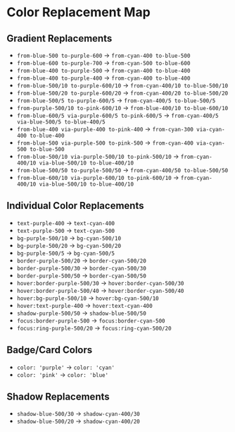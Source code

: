# Color Replacement Map

## Gradient Replacements
- `from-blue-500 to-purple-600` → `from-cyan-400 to-blue-500`
- `from-blue-600 to-purple-700` → `from-cyan-500 to-blue-600`
- `from-blue-400 to-purple-500` → `from-cyan-400 to-blue-400`
- `from-blue-400 to-purple-400` → `from-cyan-400 to-blue-400`
- `from-blue-500/10 to-purple-600/10` → `from-cyan-400/10 to-blue-500/10`
- `from-blue-500/20 to-purple-600/20` → `from-cyan-400/20 to-blue-500/20`
- `from-blue-500/5 to-purple-600/5` → `from-cyan-400/5 to-blue-500/5`
- `from-purple-500/10 to-pink-600/10` → `from-blue-400/10 to-blue-600/10`
- `from-blue-600/5 via-purple-600/5 to-pink-600/5` → `from-cyan-400/5 via-blue-500/5 to-blue-400/5`
- `from-blue-400 via-purple-400 to-pink-400` → `from-cyan-300 via-cyan-400 to-blue-400`
- `from-blue-500 via-purple-500 to-pink-500` → `from-cyan-400 via-cyan-500 to-blue-500`
- `from-blue-500/10 via-purple-500/10 to-pink-500/10` → `from-cyan-400/10 via-blue-500/10 to-blue-400/10`
- `from-blue-500/50 to-purple-500/50` → `from-cyan-400/50 to-blue-500/50`
- `from-blue-600/10 via-purple-600/10 to-pink-600/10` → `from-cyan-400/10 via-blue-500/10 to-blue-400/10`

## Individual Color Replacements
- `text-purple-400` → `text-cyan-400`
- `text-purple-500` → `text-cyan-500`
- `bg-purple-500/10` → `bg-cyan-500/10`
- `bg-purple-500/20` → `bg-cyan-500/20`
- `bg-purple-500/5` → `bg-cyan-500/5`
- `border-purple-500/20` → `border-cyan-500/20`
- `border-purple-500/30` → `border-cyan-500/30`
- `border-purple-500/50` → `border-cyan-500/50`
- `hover:border-purple-500/30` → `hover:border-cyan-500/30`
- `hover:border-purple-500/40` → `hover:border-cyan-500/40`
- `hover:bg-purple-500/10` → `hover:bg-cyan-500/10`
- `hover:text-purple-400` → `hover:text-cyan-400`
- `shadow-purple-500/50` → `shadow-blue-500/50`
- `focus:border-purple-500` → `focus:border-cyan-500`
- `focus:ring-purple-500/20` → `focus:ring-cyan-500/20`

## Badge/Card Colors
- `color: 'purple'` → `color: 'cyan'`
- `color: 'pink'` → `color: 'blue'`

## Shadow Replacements
- `shadow-blue-500/30` → `shadow-cyan-400/30`
- `shadow-blue-500/20` → `shadow-cyan-400/20`
